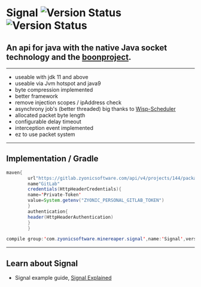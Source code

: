 # Signal ![Version Status ](https://img.shields.io/badge/JDK-11-red?style=for-the-badge) ![Version Status ](https://img.shields.io/badge/RELEASE-v0.7.1-blue?style=for-the-badge)

## An api for java with the native Java socket technology and the [boonproject](https://github.com/boonproject/boon).

________________________________________

- useable with jdk 11 and above
- useable via Jvm hotspot and java9
- byte compression implemented
- better framework
- remove injection scopes / ipAddress check
- asynchrony job's (better threaded) big thanks to [Wisp-Scheduler](https://github.com/Coreoz/Wisp)
- allocated packet byte length
- configurable delay timeout
- interception event implemented
- ez to use packet system

________________________________________

## Implementation / Gradle

```java
maven{
        url"https://gitlab.zyonicsoftware.com/api/v4/projects/144/packages/maven"
        name"GitLab"
        credentials(HttpHeaderCredentials){
        name='Private-Token'
        value=System.getenv("ZYONIC_PERSONAL_GITLAB_TOKEN")
        }
        authentication{
        header(HttpHeaderAuthentication)
        }
        }
```

```java
compile group:'com.zyonicsoftware.minereaper.signal',name:'Signal',version:'v0.7.0'
```

________________________________________

## Learn about Signal

- Signal example
  guide, [Signal Explained](https://gitlab.zyonicsoftware.com/mint9976/Signal/-/tree/master/src/main/java/com/zyonicsoftware/minereaper/signal/example)



